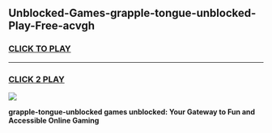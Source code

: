 
## Unblocked-Games-grapple-tongue-unblocked-Play-Free-acvgh
<h3>
<a href="https://premium76.site?title=grapple-tongue-unblocked&ref=18A1">CLICK TO PLAY</a></h3>
<hr>

<h3>
<a href="https://premium76.site?title=grapple-tongue-unblocked&ref=18A1">CLICK 2 PLAY</a>
  
</h3>

<a href="https://premium76.site?title=grapple-tongue-unblocked&ref=18A1"><img src="https://clearcache.store/games.png"></a>


**grapple-tongue-unblocked games unblocked: Your Gateway to Fun and Accessible Online Gaming**
